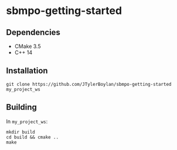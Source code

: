 # sbmpo-getting-started

## Dependencies
- CMake 3.5
- C++ 14

## Installation
```
git clone https://github.com/JTylerBoylan/sbmpo-getting-started my_project_ws
```

## Building
In `my_project_ws`:
```
mkdir build
cd build && cmake ..
make
```
